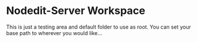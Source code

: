 # Nodedit-Server Workspace

This is just a testing area and default folder to use as root. You can set your base path to wherever you would like...